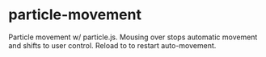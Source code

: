 # particle-movement
Particle movement w/ particle.js. Mousing over stops automatic movement and shifts to user control. Reload to to restart auto-movement.
